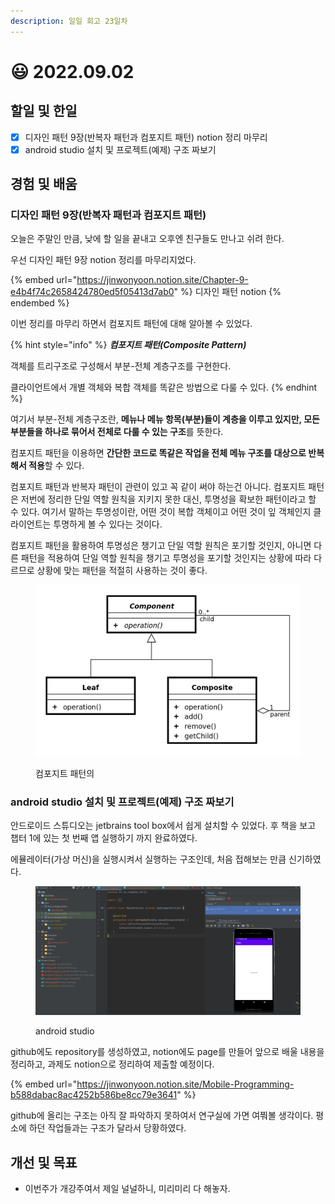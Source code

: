 ```yaml
---
description: 일일 회고 23일차
---
```


# 😃 2022.09.02

## 할일 및 한일

* [x] 디자인 패턴 9장(반복자 패턴과 컴포지트 패턴) notion 정리 마무리
* [x] android studio 설치 및 프로젝트(예제) 구조 짜보기

## 경험 및 배움

### 디자인 패턴 9장(반복자 패턴과 컴포지트 패턴)

오늘은 주말인 만큼, 낮에 할 일을 끝내고 오후엔 친구들도 만나고 쉬려 한다.

우선 디자인 패턴 9장 notion 정리를 마무리지었다.

{% embed url="https://jinwonyoon.notion.site/Chapter-9-e4b4f74c2658424780ed5f05413d7ab0" %}
디자인 패턴 notion&#x20;
{% endembed %}

이번 정리를 마무리 하면서 컴포지트 패턴에 대해 알아볼 수 있었다.

{% hint style="info" %}
_**컴포지트 패턴(Composite Pattern)**_

객체를 트리구조로 구성해서 부분-전체 계층구조를 구현한다.

클라이언트에서 개별 객체와 복합 객체를 똑같은 방법으로 다룰 수 있다.
{% endhint %}

여기서 부분-전체 계층구조란, **메뉴나 메뉴 항목(부분)들이 계층을 이루고 있지만, 모든 부분들을 하나로 묶어서 전체로 다룰 수 있는 구조**를 뜻한다.

컴포지트 패턴을 이용하면 **간단한 코드로 똑같은 작업을 전체 메뉴 구조를 대상으로 반복해서 적용**할 수 있다.

컴포지트 패턴과 반복자 패턴이 관련이 있고 꼭 같이 써야 하는건 아니다. 컴포지트 패턴은 저번에 정리한 단일 역할 원칙을 지키지 못한 대신, 투명성을 확보한 패턴이라고 할 수 있다. 여기서 말하는 투명성이란, 어떤 것이 복합 객체이고 어떤 것이 잎 객체인지 클라이언트는 투명하게 볼 수 있다는 것이다.

컴포지트 패턴을 활용하여 투명성은 챙기고 단일 역할 원칙은 포기할 것인지, 아니면 다른 패턴을 적용하여 단일 역할 원칙을 챙기고 투명성을 포기할 것인지는 상황에 따라 다르므로 상황에 맞는 패턴을 적절히 사용하는 것이 좋다.

<figure><img src="../.gitbook/assets/image (2) (2).png" alt=""><figcaption><p>컴포지트 패턴의 </p></figcaption></figure>

### android studio 설치 및 프로젝트(예제) 구조 짜보기

안드로이드 스튜디오는 jetbrains tool box에서 쉽게 설치할 수 있었다.  후 책을 보고 챕터 1에 있는 첫 번째 앱 실행하기 까지 완료하였다.

에뮬레이터(가상 머신)을 실행시켜서 실행하는 구조인데, 처음 접해보는 만큼 신기하였다.

<figure><img src="../.gitbook/assets/image (4) (1).png" alt=""><figcaption><p>android studio</p></figcaption></figure>

github에도 repository를 생성하였고, notion에도 page를 만들어 앞으로 배울 내용을 정리하고, 과제도 notion으로 정리하여 제출할 예정이다.

{% embed url="https://jinwonyoon.notion.site/Mobile-Programming-b588dabac8ac4252b586be8cc79e3641" %}

github에 올리는 구조는 아직 잘 파악하지 못하여서 연구실에 가면 여쭤볼 생각이다. 평소에 하던 작업들과는 구조가 달라서 당황하였다.

## 개선 및 목표

* 이번주가 개강주여서 제일 널널하니, 미리미리 다 해놓자.
